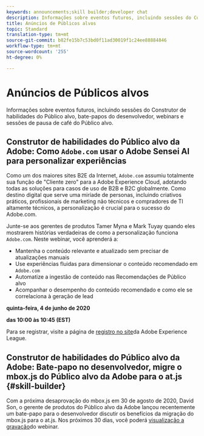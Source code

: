 ```yaml
---
keywords: announcements;skill builder;developer chat
description: Informações sobre eventos futuros, incluindo sessões do Construtor de habilidades do Público alvo, bate-papos do desenvolvedor, webinars e sessões de pausa de café do Público alvo.
title: Anúncios de Públicos alvos
topic: Standard
translation-type: tm+mt
source-git-commit: b82fe15b7c53bd0f11ad30019f1c24ee88884846
workflow-type: tm+mt
source-wordcount: '255'
ht-degree: 0%

---
```



# Anúncios de Públicos alvos

Informações sobre eventos futuros, incluindo sessões do Construtor de habilidades do Público alvo, bate-papos do desenvolvedor, webinars e sessões de pausa de café do Público alvo.

## Construtor de habilidades do Público alvo da Adobe: Como `Adobe.com` usar o Adobe Sensei AI para personalizar experiências

Como um dos maiores sites B2E da Internet, `Adobe.com` assumiu totalmente sua função de &quot;Cliente zero&quot; para a Adobe Experience Cloud, adotando todas as soluções para casos de uso de B2B e B2C globalmente. Como destino digital que serve uma miríade de personas, incluindo criativos práticos, profissionais de marketing não técnicos e compradores de TI altamente técnicos, a personalização é crucial para o sucesso do Adobe.com.

Junte-se aos gerentes de produtos Tamer Myna e Mark Tuyay quando eles mostrarem histórias verdadeiras de como a personalização funciona `Adobe.com`. Neste webinar, você aprenderá a:

* Mantenha o conteúdo relevante e atualizado sem precisar de atualizações manuais
* Use experiências fluidas para dimensionar o conteúdo recomendado em `Adobe.com`
* Automatize a ingestão de conteúdo nas Recomendações de Público alvo
* Acompanhar o desempenho do conteúdo recomendado e como ele se correlaciona à geração de lead

**quinta-feira, 4 de junho de 2020**

**das 10:00 às 10:45 (EST)**

Para se registrar, visite a página de [registro no site](https://atskillbuilder-senseiai.experienceleague.adobeevents.com/)da Adobe Experience League.

## Construtor de habilidades do Público alvo da Adobe: Bate-papo no desenvolvedor, migre o mbox.js do Público alvo da Adobe para o at.js {#skill-builder}

Com a próxima desaprovação do mbox.js em 30 de agosto de 2020, David Son, o gerente de produtos do Público alvo da Adobe lançou recentemente um bate-papo para o desenvolvedor discutir os benefícios da migração do mbox.js para o at.js. Nos próximos 30 dias, você poderá [visualização a gravação](https://seminars.adobeconnect.com/ptdo6mfo6qn6/?proto=true)do webinar.
